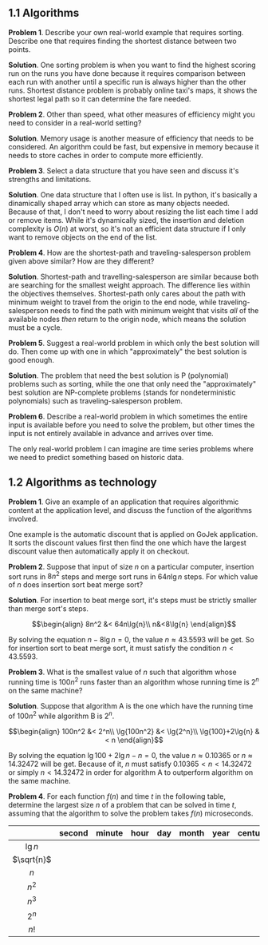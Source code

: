 ## 1.1 Algorithms 
**Problem 1**. Describe your own real-world example that requires sorting. Describe one that requires finding the shortest distance between two points.

**Solution**. One sorting problem is when you want to find the highest scoring run on the runs you have done because it requires comparison between each run with another until a specific run is always higher than the other runs. Shortest distance problem is probably online taxi's maps, it shows the shortest legal path so it can determine the fare needed.

**Problem 2**. Other than speed, what other measures of efficiency might you need to consider in a real-world setting?

**Solution**. Memory usage is another measure of efficiency that needs to be considered. An algorithm could be fast, but expensive in memory because it needs to store caches in order to compute more efficiently.

**Problem 3**. Select a data structure that you have seen and discuss it's strengths and limitations.

**Solution**. One data structure that I often use is list. In python, it's basically a dinamically shaped array which can store as many objects needed. Because of that, I don't need to worry about resizing the list each time I add or remove items. While it's dynamically sized, the insertion and deletion complexity is $O(n)$ at worst, so it's not an efficient data structure if I only want to remove objects on the end of the list.

**Problem 4**. How are the shortest-path and traveling-salesperson problem given above similar? How are they different?

**Solution**. Shortest-path and travelling-salesperson are similar because both are searching for the smallest weight approach. The difference lies within the objectives themselves. Shortest-path only cares about the path with minimum weight to travel from the origin to the end node, while traveling-salesperson needs to find the path with minimum weight that visits *all* of the available nodes *then* return to the origin node, which means the solution must be a cycle.

**Problem 5**. Suggest a real-world problem in which only the best solution will do. Then come up with one in which "approximately" the best solution is good enough.

**Solution**. The problem that need the best solution is P (polynomial) problems such as sorting, while the one that only need the "approximately" best solution are NP-complete problems (stands for nondeterministic polynomials) such as traveling-salesperson problem.

**Problem 6**. Describe a real-world problem in which sometimes the entire input is available before you need to solve the problem, but other times the input is not entirely available in advance and arrives over time.

The only real-world problem I can imagine are time series problems where we need to predict something based on historic data.
## 1.2 Algorithms as technology

**Problem 1**. Give an example of an application that requires algorithmic content at the application level, and discuss the function of the algorithms involved.

One example is the automatic discount that is applied on GoJek application. It sorts the discount values first then find the one which have the largest discount value then automatically apply it on checkout.

**Problem 2**. Suppose that input of size $n$ on a particular computer, insertion sort runs in $8n^2$ steps and merge sort runs in $64n\lg{n}$ steps. For which value of $n$ does insertion sort beat merge sort?

**Solution**. For insertion to beat merge sort, it's steps must be strictly smaller than merge sort's steps.

$$\begin{align}
8n^2 &< 64n\lg{n}\\
n&<8\lg{n}
\end{align}$$

By solving the equation $n-8\lg{n}=0$, the value $n\approx43.5593$ will be get. So for insertion sort to beat merge sort, it must satisfy the condition $n<43.5593$.

**Problem 3**. What is the smallest value of $n$ such that algorithm whose running time is $100n^2$ runs faster than an algorithm whose running time is $2^n$ on the same machine?

**Solution**. Suppose that algorithm A is the one which have the running time of $100n^2$ while algorithm B is $2^n$.

$$\begin{align}
100n^2 &< 2^n\\
\lg{100n^2} &< \lg{2^n}\\
\lg{100}+2\lg{n} &< n
\end{align}$$

By solving the equation $\lg{100}+2\lg{n}-n=0$, the value $n\approx0.10365$ or $n\approx14.32472$ will be get. Because of it, $n$ must satisfy $0.10365<n<14.32472$ or simply $n<14.32472$ in order for algorithm A to outperform algorithm on the same machine.

**Problem 4**. For each function $f(n)$ and time $t$ in the following table, determine the largest size $n$ of a problem that can be solved in time $t$, assuming that the algorithm to solve the problem takes $f(n)$ microseconds.

|            | second | minute | hour | day | month | year | century |
|:----------:|:------:| ------ | ---- | --- | ----- | ---- | ------- |
|  $\lg{n}$  |        |        |      |     |       |      |         |
| $\sqrt{n}$ |        |        |      |     |       |      |         |
|    $n$     |        |        |      |     |       |      |         |
|   $n^2$    |        |        |      |     |       |      |         |
|   $n^3$    |        |        |      |     |       |      |         |
|   $2^n$    |        |        |      |     |       |      |         |
|    $n!$    |        |        |      |     |       |      |         |
